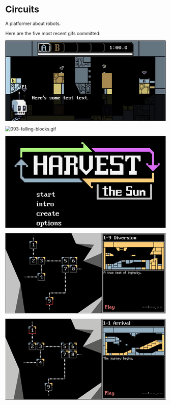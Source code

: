 # Circuits
A platformer about robots.

Here are the five most recent gifs committed:

![094-dialog.gif](gifs/094-dialog.gif?raw=true "094-dialog")

![093-falling-blocks.gif](gifs/093-falling-blocks.gif?raw=true "093-falling-blocks")

![093-cinematics.gif](gifs/093-cinematics.gif?raw=true "093-cinematics")

![092-overworld-transitions.gif](gifs/092-overworld-transitions.gif?raw=true "092-overworld-transitions")

![091-level-previews.gif](gifs/091-level-previews.gif?raw=true "091-level-previews")
